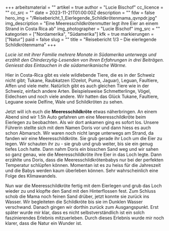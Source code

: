 +++
arbeitsmaterial = ""
artikel = true
author = "Lucie Bischof"
cc_licence = ""
cc_src = ""
date = 2023-11-21T01:00:00Z
description = ""
fdw = false
hero_img = "/Reisebericht_1_Eierlegende_Schildkrötenmama_qvnpdr.jpg"
img_description = "Eine Meeresschildkrötenmutter legt ihre Eier an einem Strand in Costa Rica ab"
img_photographer = "Lucie Bischof"
img_src = ""
kategorien = ["Nordamerika", "Südamerika"]
kfk = true
markierungen = ["Natur"]
paid = false
slug = ""
title = "Reisebericht 1/3 – Die eierlegende Schildkrötenmama"
+++

_Lucie ist mit ihrer Familie mehrere Monate in Südamerika unterwegs und erzählt den Chinderzytig-Lesenden von Ihren Erfahrungen in drei Beiträgen. Geniesst das Eintauchen in die südamerikanische Wärme._

Hier in Costa-Rica gibt es viele wildlebende Tiere, die es in der Schweiz nicht gibt; Tukane, Raubkatzen (Ozelot, Puma, Jaguar), Leguan, Faultiere, Affen und viele mehr. Natürlich gibt es auch gleichen Tiere wie in der Schweiz, einfach andere Arten. Beispielsweise Schmetterlinge, Vögel, Eidechsen und noch viele andere. Wir hatten das Glück Tukane, Faultiere, Leguane sowie Delfine, Wale und Schildkröten zu sehen.

Jetzt will ich euch die **Meeresschildkröte** etwas näherbringen. An einem Abend sind wir 1.5h Auto gefahren um eine Meeresschildkröte beim Eierlegen zu beobachten. Als wir dort ankamen ging es sofort los. Unsere Führerin stellte sich mit dem Namen Doris vor und dann hiess es auch schon Abmarsch. Wir waren noch nicht lange unterwegs am Strand, da fanden wir eine Meeresschildkröte. Sie grub gerade ihr Loch um die Eier zu legen. Wir schauten ihr zu - sie grub und grub weiter, bis sie ein genug tiefes Loch hatte. Dann nahm Doris ein bisschen Sand weg und wir sahen so ganz genau, wie die Meeresschildkröte ihre Eier in das Loch legte. Dann erzählte uns Doris, dass die Meeresschildkrötenbabys nur bei der perfekten Temperatur schlüpfen können. Momentan ist es zu heiss für die Jahreszeit und die Babys werden kaum überleben können. Sehr wahrscheinlich eine Folge des Klimawandels.

Nun war die Meeresschildkröte fertig mit dem Eierlegen und grub das Loch wieder zu und klopfte den Sand mit den Hinterflossen fest. Zum Schluss schob die Mama noch feinen Sand drüber, jetzt konnte sie zurück ins Wasser. Wir begleiteten die Schildkröte bis sie im Dunklen Wasser verschwand. Danach gingen wir dorthin zurück zum Ausgangspunkt. Erst später wurde mir klar, dass es nicht selbstverständlich ist ein solch faszinierendes Erlebnis mitzuerleben. Durch dieses Erlebnis wurde mir noch klarer, dass die Natur ein Wunder ist.
